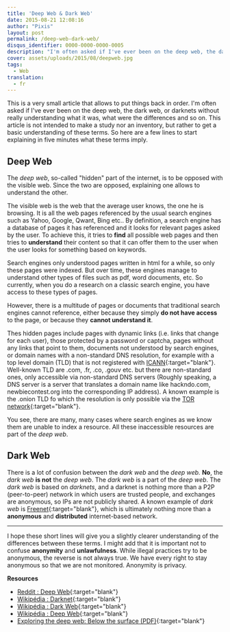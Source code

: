 ```yaml
---
title: 'Deep Web & Dark Web'
date: 2015-08-21 12:08:16
author: "Pixis"
layout: post
permalink: /deep-web-dark-web/
disqus_identifier: 0000-0000-0000-0005
description: "I'm often asked if I've ever been on the deep web, the dark web, or darknets without really understanding what it was, what were the differences and so on. The purpose of this article is not to make a study nor an inventory, but rather to get a basic understanding of these terms."
cover: assets/uploads/2015/08/deepweb.jpg
tags:
  - Web
translation:
  - fr
---
```


This is a very small article that allows to put things back in order. I'm often asked if I've ever been on the deep web, the dark web, or darknets without really understanding what it was, what were the differences and so on. This article is not intended to make a study nor an inventory, but rather to get a basic understanding of these terms. So here are a few lines to start explaining in five minutes what these terms imply.

<!--more-->

## Deep Web

The _deep web_, so-called "hidden" part of the internet, is to be opposed with the visible web. Since the two are opposed, explaining one allows to understand the other.

The visible web is the web that the average user knows, the one he is browsing. It is all the web pages referenced by the usual search engines such as Yahoo, Google, Qwant, Bing etc.. By definition, a search engine has a database of pages it has referenced and it looks for relevant pages asked by the user. To achieve this, it tries to **find** all possible web pages and then tries to **understand** their content so that it can offer them to the user when the user looks for something based on keywords.

Search engines only understood pages written in html for a while, so only these pages were indexed. But over time, these engines manage to understand other types of files such as pdf, word documents, etc. So currently, when you do a research on a classic search engine, you have access to these types of pages.

However, there is a multitude of pages or documents that traditional search engines cannot reference, either because they simply **do not have access** to the page, or because they **cannot understand it**.

Thes hidden pages include pages with dynamic links (i.e. links that change for each user), those protected by a password or captcha, pages without any links that point to them, documents not understood by search engines, or domain names with a non-standard DNS resolution, for example with a top level domain (TLD) that is not registered with [ICANN](https://www.icann.org/fr){:target="blank"}. Well-known TLD are .com, .fr, .co, .gouv etc. but there are non-standard ones, only accessible via non-standard DNS servers (Roughly speaking, a DNS server is a server that translates a domain name like hackndo.com, newbiecontest.org into the corresponding IP address). A known example is the .onion TLD fo which the resolution is only possible via the [TOR network](https://www.torproject.org/){:target="blank"}.

You see, there are many, many cases where search engines as we know them are unable to index a resource. All these inaccessible resources are part of the _deep web_.

## Dark Web

There is a lot of confusion between the _dark web_ and the _deep web._ **No**, the _dark web_ **is not** the _deep web_. The _dark web_ is a part of the _deep web_. The _dark web_ is based on _darknets_, and a darknet is nothing more than a P2P (peer-to-peer) network in which users are trusted people, and exchanges are anonymous, so IPs are not publicly shared. A known example of _dark web_ is [Freenet](https://freenetproject.org/){:target="blank"}, which is ultimately nothing more than a **anonymous** and **distributed** internet-based network.

* * *

I hope these short lines will give you a slightly clearer understanding of the differences between these terms. I might add that it is important not to confuse **anonymity** and **unlawfulness**. While illegal practices try to be anonymous, the reverse is not always true. We have every right to stay anonymous so that we are not monitored. Anonymity is privacy.

**Resources**

  * [Reddit : Deep Web](https://www.reddit.com/r/deepweb/){:target="blank"}
  * [Wikipédia : Darknet](https://ee.wikipedia.org/wiki/Darknet){:target="blank"}
  * [Wikipédia : Dark Web](https://en.wikipedia.org/wiki/Dark_web){:target="blank"}
  * [Wikipédia : Deep Web](https://en.wikipedia.org/wiki/Deep_web){:target="blank"}
  * [Exploring the deep web: Below the surface (PDF)](https://www.trendmicro.com/cloud-content/us/pdfs/security-intelligence/white-papers/wp_below_the_surface.pdf){:target="blank"}

  